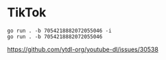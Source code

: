 # TikTok

~~~
go run . -b 7054218882072055046 -i
go run . -b 7054218882072055046
~~~

https://github.com/ytdl-org/youtube-dl/issues/30538
